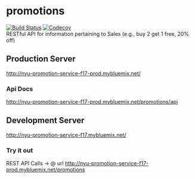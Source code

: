 # promotions
[![Build Status](https://travis-ci.org/NYU-DevOps-Fall2017-PromotionsTeam/promotions.svg?branch=master)](https://travis-ci.org/NYU-DevOps-Fall2017-PromotionsTeam/promotions)
[![Codecov](https://img.shields.io/codecov/c/github/NYU-DevOps-Fall2017-PromotionsTeam/promotions.svg)](https://codecov.io/gh/NYU-DevOps-Fall2017-PromotionsTeam/promotions)  
RESTful API for information pertaining to Sales (e.g., buy 2 get 1 free, 20% off)

## Production Server  
http://nyu-promotion-service-f17-prod.mybluemix.net/

### Api Docs  
http://nyu-promotion-service-f17-prod.mybluemix.net/promotions/api

## Development Server  
http://nyu-promotion-service-f17.mybluemix.net/

### Try it out  
REST API Calls -> @ url http://nyu-promotion-service-f17-prod.mybluemix.net/promotions
